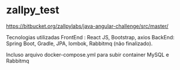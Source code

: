 # zallpy_test
https://bitbucket.org/zallpylabs/java-angular-challenge/src/master/

Tecnologias utilizadas
FrontEnd : React JS, Bootstrap, axios
BackEnd: Spring Boot, Gradle, JPA, lombok, Rabbitmq (não finalizado).

Incluso arquivo docker-compose.yml para subir container MySQL e Rabbitmq




